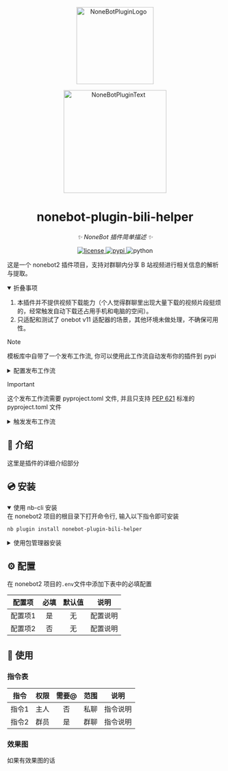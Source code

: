 <div align="center">
  <a href="https://v2.nonebot.dev/store"><img src="https://github.com/A-kirami/nonebot-plugin-bili-helper/blob/resources/nbp_logo.png" width="180" height="180" alt="NoneBotPluginLogo"></a>
  <br>
  <p><img src="https://github.com/A-kirami/nonebot-plugin-bili-helper/blob/resources/NoneBotPlugin.svg" width="240" alt="NoneBotPluginText"></p>
</div>

<div align="center">

# nonebot-plugin-bili-helper

_✨ NoneBot 插件简单描述 ✨_


<a href="./LICENSE">
    <img src="https://img.shields.io/github/license/krimeshu/nonebot-plugin-bili-helper.svg" alt="license">
</a>
<a href="https://pypi.python.org/pypi/nonebot-plugin-bili-helper">
    <img src="https://img.shields.io/pypi/v/nonebot-plugin-bili-helper.svg" alt="pypi">
</a>
<img src="https://img.shields.io/badge/python-3.9+-blue.svg" alt="python">

</div>

这是一个 nonebot2 插件项目，支持对群聊内分享 B 站视频进行相关信息的解析与提取。

<details open>
<summary>折叠事项</summary>

1. 本插件并不提供视频下载能力（个人觉得群聊里出现大量下载的视频片段挺烦的，经常触发自动下载还占用手机和电脑的空间）。
2. 只适配和测试了 onebot v11 适配器的场景，其他环境未做处理，不确保可用性。

</details>

> [!NOTE]
> 模板库中自带了一个发布工作流, 你可以使用此工作流自动发布你的插件到 pypi

<details>
<summary>配置发布工作流</summary>

1. 前往 https://pypi.org/manage/account/#api-tokens 并创建一个新的 API 令牌。创建成功后不要关闭页面，不然你将无法再次查看此令牌。
2. 在单独的浏览器选项卡或窗口中，打开 [Actions secrets and variables](./settings/secrets/actions) 页面。你也可以在 Settings - Secrets and variables - Actions 中找到此页面。
3. 点击 New repository secret 按钮，创建一个名为 `PYPI_API_TOKEN` 的新令牌，并从第一步复制粘贴令牌。

</details>

> [!IMPORTANT]
> 这个发布工作流需要 pyproject.toml 文件, 并且只支持 [PEP 621](https://peps.python.org/pep-0621/) 标准的 pyproject.toml 文件

<details>
<summary>触发发布工作流</summary>
从本地推送任意 tag 即可触发。

创建 tag:

    git tag <tag_name>

推送本地所有 tag:

    git push origin --tags

</details>

## 📖 介绍

这里是插件的详细介绍部分

## 💿 安装

<details open>
<summary>使用 nb-cli 安装</summary>
在 nonebot2 项目的根目录下打开命令行, 输入以下指令即可安装

    nb plugin install nonebot-plugin-bili-helper

</details>

<details>
<summary>使用包管理器安装</summary>
在 nonebot2 项目的插件目录下, 打开命令行, 根据你使用的包管理器, 输入相应的安装命令

<details>
<summary>pip</summary>

    pip install nonebot-plugin-bili-helper
</details>
<details>
<summary>pdm</summary>

    pdm add nonebot-plugin-bili-helper
</details>
<details>
<summary>poetry</summary>

    poetry add nonebot-plugin-bili-helper
</details>
<details>
<summary>conda</summary>

    conda install nonebot-plugin-bili-helper
</details>

打开 nonebot2 项目根目录下的 `pyproject.toml` 文件, 在 `[tool.nonebot]` 部分追加写入

    plugins = ["nonebot_plugin_template"]

</details>

## ⚙️ 配置

在 nonebot2 项目的`.env`文件中添加下表中的必填配置

| 配置项 | 必填 | 默认值 | 说明 |
|:-----:|:----:|:----:|:----:|
| 配置项1 | 是 | 无 | 配置说明 |
| 配置项2 | 否 | 无 | 配置说明 |

## 🎉 使用
### 指令表
| 指令 | 权限 | 需要@ | 范围 | 说明 |
|:-----:|:----:|:----:|:----:|:----:|
| 指令1 | 主人 | 否 | 私聊 | 指令说明 |
| 指令2 | 群员 | 是 | 群聊 | 指令说明 |
### 效果图
如果有效果图的话
